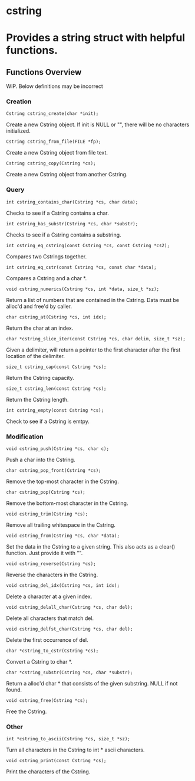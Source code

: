 # cstring
# Provides a string struct with helpful functions.
## Functions Overview

WIP. Below definitions may be incorrect

### Creation

    Cstring cstring_create(char *init);

Create a new Cstring object. If init is NULL or "", there will be no characters initialized.

    Cstring cstring_from_file(FILE *fp);

Create a new Cstring object from file text.

    Cstring cstring_copy(Cstring *cs);

Create a new Cstring object from another Cstring.

### Query

    int cstring_contains_char(Cstring *cs, char data);

Checks to see if a Cstring contains a char.

    int cstring_has_substr(Cstring *cs, char *substr);

Checks to see if a Cstring contains a substring.

    int cstring_eq_cstring(const Cstring *cs, const Cstring *cs2);

Compares two Cstrings together.

    int cstring_eq_cstr(const Cstring *cs, const char *data);

Compares a Cstring and a char *.

    void cstring_numerics(Cstring *cs, int *data, size_t *sz);

Return a list of numbers that are contained in the Cstring. Data must be alloc'd and free'd by caller.

    char cstring_at(Cstring *cs, int idx);

Return the char at an index.

    char *cstring_slice_iter(const Cstring *cs, char delim, size_t *sz);

Given a delimiter, will return a pointer to the first character after the first location of the delimiter.

    size_t cstring_cap(const Cstring *cs);

Return the Cstring capacity.

    size_t cstring_len(const Cstring *cs);

Return the Cstring length.

    int cstring_empty(const Cstring *cs);

Check to see if a Cstring is emtpy.

### Modification

    void cstring_push(Cstring *cs, char c);

Push a char into the Cstring.

    char cstring_pop_front(Cstring *cs);

Remove the top-most character in the Cstring.

    char cstring_pop(Cstring *cs);

Remove the bottom-most character in the Cstring.

    void cstring_trim(Cstring *cs);

Remove all trailing whitespace in the Cstring.

    void cstring_from(Cstring *cs, char *data);

Set the data in the Cstring to a given string. This also acts as a clear() function. Just provide it with "".

    void cstring_reverse(Cstring *cs);

Reverse the characters in the Cstring.

    void cstring_del_idx(Cstring *cs, int idx);

Delete a character at a given index.

    void cstring_delall_char(Cstring *cs, char del);

Delete all characters that match del.

    void cstring_delfst_char(Cstring *cs, char del);

Delete the first occurrence of del.

    char *cstring_to_cstr(Cstring *cs);

Convert a Cstring to char *.

    char *cstring_substr(Cstring *cs, char *substr);

Return a alloc'd char * that consists of the given substring. NULL if not found.

    void cstring_free(Cstring *cs);

Free the Cstring.

### Other

    int *cstring_to_ascii(Cstring *cs, size_t *sz);

Turn all characters in the Cstring to int * ascii characters.

    void cstring_print(const Cstring *cs);

Print the characters of the Cstring.

